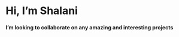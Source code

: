 <h1> Hi, I’m Shalani  </h1>
<h4> I’m looking to collaborate on any amazing and interesting projects <h4>
